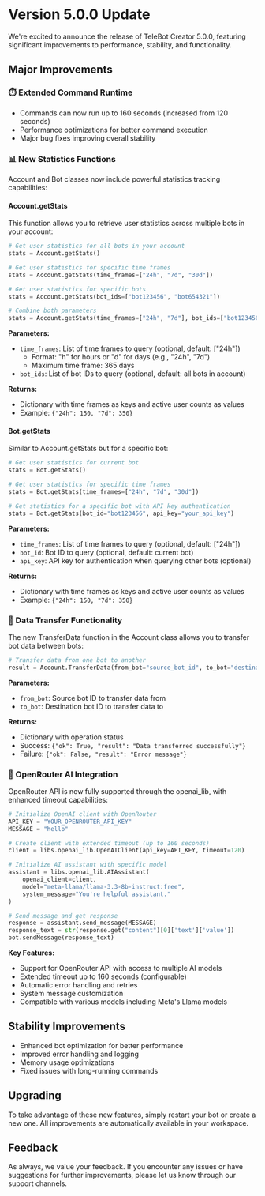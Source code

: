 # Version 5.0.0 Update

We're excited to announce the release of TeleBot Creator 5.0.0, featuring significant improvements to performance, stability, and functionality.

## Major Improvements

### ⏱️ Extended Command Runtime

* Commands can now run up to 160 seconds (increased from 120 seconds)
* Performance optimizations for better command execution
* Major bug fixes improving overall stability

### 📊 New Statistics Functions

Account and Bot classes now include powerful statistics tracking capabilities:

#### Account.getStats

This function allows you to retrieve user statistics across multiple bots in your account:

```python
# Get user statistics for all bots in your account
stats = Account.getStats()

# Get user statistics for specific time frames
stats = Account.getStats(time_frames=["24h", "7d", "30d"])

# Get user statistics for specific bots
stats = Account.getStats(bot_ids=["bot123456", "bot654321"])

# Combine both parameters
stats = Account.getStats(time_frames=["24h", "7d"], bot_ids=["bot123456"])
```

**Parameters:**

* `time_frames`: List of time frames to query (optional, default: \["24h"])
  * Format: "h" for hours or "d" for days (e.g., "24h", "7d")
  * Maximum time frame: 365 days
* `bot_ids`: List of bot IDs to query (optional, default: all bots in account)

**Returns:**

* Dictionary with time frames as keys and active user counts as values
* Example: `{"24h": 150, "7d": 350}`

#### Bot.getStats

Similar to Account.getStats but for a specific bot:

```python
# Get user statistics for current bot
stats = Bot.getStats()

# Get user statistics for specific time frames
stats = Bot.getStats(time_frames=["24h", "7d", "30d"])

# Get statistics for a specific bot with API key authentication
stats = Bot.getStats(bot_id="bot123456", api_key="your_api_key")
```

**Parameters:**

* `time_frames`: List of time frames to query (optional, default: \["24h"])
* `bot_id`: Bot ID to query (optional, default: current bot)
* `api_key`: API key for authentication when querying other bots (optional)

**Returns:**

* Dictionary with time frames as keys and active user counts as values
* Example: `{"24h": 150, "7d": 350}`

### 🔄 Data Transfer Functionality

The new TransferData function in the Account class allows you to transfer bot data between bots:

```python
# Transfer data from one bot to another
result = Account.TransferData(from_bot="source_bot_id", to_bot="destination_bot_id")
```

**Parameters:**

* `from_bot`: Source bot ID to transfer data from
* `to_bot`: Destination bot ID to transfer data to

**Returns:**

* Dictionary with operation status
* Success: `{"ok": True, "result": "Data transferred successfully"}`
* Failure: `{"ok": False, "result": "Error message"}`

### 🤖 OpenRouter AI Integration

OpenRouter API is now fully supported through the openai\_lib, with enhanced timeout capabilities:

```python
# Initialize OpenAI client with OpenRouter
API_KEY = "YOUR_OPENROUTER_API_KEY"
MESSAGE = "hello"

# Create client with extended timeout (up to 160 seconds)
client = libs.openai_lib.OpenAIClient(api_key=API_KEY, timeout=120)

# Initialize AI assistant with specific model
assistant = libs.openai_lib.AIAssistant(
    openai_client=client,
    model="meta-llama/llama-3.3-8b-instruct:free",
    system_message="You're helpful assistant."
)

# Send message and get response
response = assistant.send_message(MESSAGE)
response_text = str(response.get("content")[0]['text']['value'])
bot.sendMessage(response_text)
```

**Key Features:**

* Support for OpenRouter API with access to multiple AI models
* Extended timeout up to 160 seconds (configurable)
* Automatic error handling and retries
* System message customization
* Compatible with various models including Meta's Llama models

## Stability Improvements

* Enhanced bot optimization for better performance
* Improved error handling and logging
* Memory usage optimizations
* Fixed issues with long-running commands

## Upgrading

To take advantage of these new features, simply restart your bot or create a new one. All improvements are automatically available in your workspace.

## Feedback

As always, we value your feedback. If you encounter any issues or have suggestions for further improvements, please let us know through our support channels.
